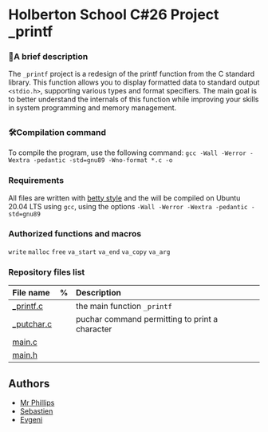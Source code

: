 
# **Holberton School C#26 Project _printf**

### 📜A brief description
The `_printf` project is a redesign of the printf function from the C standard library. This function allows you to display formatted data to standard output `<stdio.h>`, supporting various types and format specifiers. The main goal is to better understand the internals of this function while improving your skills in system programming and memory management.

##  
### 🛠Compilation command
To compile the program, use the following command:
`gcc -Wall -Werror -Wextra -pedantic -std=gnu89 -Wno-format *.c -o`

### Requirements

All files are written with [betty style](https://www.holbertonschool.fr/post/quest-ce-que-la-regle-betty-dans-le-langage-de-programmation-c) and the will be compiled on Ubuntu 20.04 LTS using `gcc`, using the options `-Wall -Werror -Wextra -pedantic -std=gnu89`

### Authorized functions and macros
`write` `malloc` `free` `va_start` `va_end` `va_copy` `va_arg`

### Repository files list
| File name | %   | Description                |
| :-------- | :------- | :------------------------- |
| [_printf.c](https://github.com/SebSa12000/holbertonschool-printf/blob/main/_printf.c) |  |  the main function `_printf`|
| [_putchar.c](https://github.com/SebSa12000/holbertonschool-printf/blob/main/_putchar.c) |      | puchar command permitting to print a character              |
|  [main.c](https://github.com/SebSa12000/holbertonschool-printf/blob/main/main.c)| |                                |
| [main.h](https://github.com/SebSa12000/holbertonschool-printf/blob/main/main.h)          |     |                          |

## Authors

- [Mr Phillips](https://github.com/ddoudou7)
- [Sebastien](https://github.com/SebSa12000)
- [Evgeni](https://github.com/Genia888)


